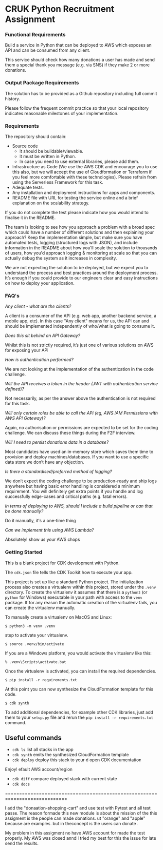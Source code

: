 
 # CRUK Python Recruitment Assignment

### Functional Requirements

Build a service in Python that can be deployed to AWS which exposes an API and can be consumed from any client. 

This service should check how many donations a user has made and send them a special thank you message (e.g. via SNS) if they make 2 or more donations. 

### Output Package Requirements

The solution has to be provided as a Github repository including full commit history.

Please follow the frequent commit practice so that your local repository indicates reasonable milestones of your implementation.

### Requirements

The repository should contain:

- Source code
    - It should be buildable/viewable.
    - It must be written in Python.
    - In case you need to use external libraries, please add them.
- Infrastructure as Code (We use the AWS CDK and encourage you to use this also, but we will accept the use of Cloudformation or Terraform if you feel more comfortable with these technologies). Please refrain from using the Serverless Framework for this task.
- Adequate tests.
- Any installation and deployment instructions for apps and components.
- README file with URL for testing the service online and a brief explanation on the scalability strategy.

If you do not complete the test please indicate how you would intend to finalise it in the README. 

The team is looking to see how you approach a problem with a broad spec which could have a number of different solutions and then explaining your approach? Keep the implementation simple, but make sure you have automated tests, logging (structured logs with JSON), and include information in the README about how you'll scale the solution to thousands of users, how you'd approach logging & monitoring at scale so that you can actually debug the system as it increases in complexity.

We are not expecting the solution to be deployed, but we expect you to understand the process and best practices around the deployment process. It’s enough if you could provide to our engineers clear and easy instructions on how to deploy your application.

### FAQ's

*Any client - what are the clients?*

A client is a consumer of the API (e.g. web app, another backend service, a mobile app, etc). In this case "Any client" means for us, the API can and should be implemented independently of who/what is going to consume it.

*Does this sit behind an API Gateway?*

Whilst this is not strictly required, it’s just one of various solutions on AWS for exposing your API

*How is authentication performed?*

We are not looking at the implementation of the authentication in the code challenge.

*Will the API receives a token in the header (JWT with authentication service defined)?*

Not necessarily, as per the answer above the authentication is not required for this task.

*Will only certain roles be able to call the API (eg, AWS IAM Permissions with AWS API Gateway)?*

Again, no authorisation or permissions are expected to be set for the coding challenge. We can discuss these things during the F2F interview.

*Will I need to persist donations data in a database?*

Most candidates have used an in-memory store which saves them time to provision and deploy machines/databases. If you want to use a specific data store we don’t have any objection.

*Is there a standardised/preferred method of logging?*

We don’t expect the coding challenge to be production-ready and ship logs anywhere but having basic error handling is considered a minimum requirement. You will definitely get extra points if you handle and log successfully edge-cases and critical paths (e.g. fatal errors).

*In terms of deploying to AWS, should I include a build pipeline or can that be done manually?*

Do it manually, it's a one-time thing

*Can we implement this using AWS Lambda?*

Absolutely! show us your AWS chops

### Getting Started

This is a blank project for CDK development with Python.

The `cdk.json` file tells the CDK Toolkit how to execute your app.

This project is set up like a standard Python project.  The initialization
process also creates a virtualenv within this project, stored under the `.venv`
directory.  To create the virtualenv it assumes that there is a `python3`
(or `python` for Windows) executable in your path with access to the `venv`
package. If for any reason the automatic creation of the virtualenv fails,
you can create the virtualenv manually.

To manually create a virtualenv on MacOS and Linux:

```
$ python3 -m venv .venv
```

step to activate your virtualenv.

```
$ source .venv/bin/activate
```

If you are a Windows platform, you would activate the virtualenv like this:

```
% .venv\Scripts\activate.bat
```

Once the virtualenv is activated, you can install the required dependencies.

```
$ pip install -r requirements.txt
```

At this point you can now synthesize the CloudFormation template for this code.

```
$ cdk synth
```

To add additional dependencies, for example other CDK libraries, just add
them to your `setup.py` file and rerun the `pip install -r requirements.txt`
command.

## Useful commands

 * `cdk ls`          list all stacks in the app
 * `cdk synth`       emits the synthesized CloudFormation template
 * `cdk deploy`      deploy this stack to your d        open CDK documentation

Enjoy!
efault AWS account/region
 * `cdk diff`        compare deployed stack with current state
 * `cdk docs`


============================================================================

I add the "donaation-shopping-cart" and use test  with  Pytest and all test passe.
The reason formade  this  new module is about the mission of the  this assigment  is  the people can  made donations.   ut "orange" and "apple"  because  are examples.  but  in theconcept  is   the   users  can  donate .


 My problem in this assigment  no have   AWS account  for made  the test  properly. My AWS  was closed annd  I tried  my best  for this the issue  for late send the  results.

